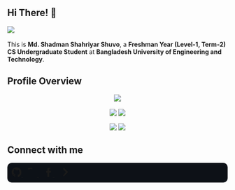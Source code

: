 

<!--
**ShadmanSShuvo/ShadmanSShuvo** is a ✨ _special_ ✨ repository because its `README.md` (this file) appears on your GitHub profile.

COPIED FROM ASIF AZAD BHAI'S PROFILE
-->


## Hi There! 👋
![](https://komarev.com/ghpvc/?username=ShadmanSShuvo&color=brightgreen)


This is **Md. Shadman Shahriyar Shuvo**, a **Freshman Year (Level-1, Term-2) CS Undergraduate Student** at **Bangladesh University of Engineering and Technology**.

## Profile Overview

<div align="center">
  
![](http://github-profile-summary-cards.vercel.app/api/cards/profile-details?username=ShadmanSShuvo&theme=onedark)

![](http://github-profile-summary-cards.vercel.app/api/cards/repos-per-language?username=ShadmanSShuvo&theme=onedark) ![](http://github-profile-summary-cards.vercel.app/api/cards/most-commit-language?username=ShadmanSShuvo&theme=onedark)

![](http://github-profile-summary-cards.vercel.app/api/cards/stats?username=ShadmanSShuvo&theme=onedark) ![](http://github-profile-summary-cards.vercel.app/api/cards/productive-time?username=ShadmanSShuvo&theme=onedark&utcOffset=8)

</div>


## Connect with me
<div align="left" style="background-color: #0d1117; padding: 10px; border-radius: 10px;">
  <a href="https://github.com/ShadmanSShuvo" target="_blank" style="margin-right: 10px;">
    <svg xmlns="http://www.w3.org/2000/svg" width="22" height="22" viewBox="0 0 16 16" fill="currentColor">
      <path d="M8 0C3.58 0 0 3.58 0 8c0 3.54 2.29 6.53 5.47 7.59.4.07.55-.17.55-.38 0-.19-.01-.82-.01-1.49-2.01.37-2.53-.49-2.69-.94-.09-.23-.48-.94-.82-1.13-.28-.15-.68-.52-.01-.53.63-.01 1.08.58 1.23.82.72 1.21 1.87.87 2.33.66.07-.52.28-.87.51-1.07-1.78-.2-3.64-.89-3.64-3.95 0-.87.31-1.59.82-2.15-.08-.2-.36-1.01.08-2.1 0 0 .67-.21 2.2.82A7.72 7.72 0 0 1 8 4.98c.68.003 1.37.09 2.01.26 1.52-1.04 2.2-.82 2.2-.82.45 1.09.17 1.9.08 2.1.51.56.82 1.27.82 2.15 0 3.07-1.87 3.75-3.64 3.95.29.25.54.73.54 1.48 0 1.07-.01 1.93-.01 2.2 0 .21.15.46.55.38A8.013 8.013 0 0 0 16 8c0-4.42-3.58-8-8-8z"/>
    </svg>
  </a>
  <a href="https://www.linkedin.com/in/sdmnsvo/" target="_blank" style="margin-right: 10px;">
    <svg xmlns="http://www.w3.org/2000/svg" width="22" height="22" viewBox="0 0 16 16" fill="currentColor">
      <path d="M1.146 1.146a.5.5 0 1 1 .708.708L1.707 2H4.5a.5.5 0 0 1 0 1H1.707l.147.146a.5.5 0 0 1-.708.708L.646 2.854a.5.5 0 0 1 0-.708l.5-.5zM7.5 1a.5.5 0 0 1 .5.5v2a.5.5 0 0 1-1 0v-1h-3v1a.5.5 0 0 1-1 0v-2a.5.5 0 0 1 .5-.5h4z"/>
    </svg>
  </a>
  <a href="https://www.facebook.com/ShadmanSShuvo" target="_blank" style="margin-right: 10px;">
    <svg xmlns="http://www.w3.org/2000/svg" width="22" height="22" viewBox="0 0 16 16" fill="currentColor">
      <path d="M12 1H9c-1.105 0-2 .895-2 2v3H5v3h2v7h3v-7h2.5l.5-3H10V3c0-.276.224-.5.5-.5H12V1z"/>
    </svg>
  </a>
  <a href="https://codeforces.com/profile/ShadmanSShuvo" target="_blank">
    <svg xmlns="http://www.w3.org/2000/svg" width="22" height="22" viewBox="0 0 16 16" fill="currentColor">
      <path d="M7.293 1.293a1 1 0 0 1 1.414 0l6 6a1 1 0 0 1 0 1.414l-6 6a1 1 0 0 1-1.414-1.414L11.586 8 7.293 3.707a1 1 0 0 1 0-1.414z"/>
    </svg>
  </a>
</div>
<!-- 
<br />

## My Programming Performances

| Competition Name|2020|2021| 2022 | 2023 |
| :----------------------------------------------------------------------------------------------------------------------------------------------------- | :-------------------------------------------------------------------------------------------: | :----------------------------------------------------------------------------: | :--: | :--: |
| <img width="120px" src="https://www.hmc.edu/about-hmc/wp-content/uploads/sites/2/2019/01/icpc19.png" /> <br /> ICPC                                |  -  | Dhaka Regionals Preliminary <br /> Team : BUET_StormBreaker <br /> Rank: 34/1324 |  -   |  -   |
| <img width="120px" src="https://upload.wikimedia.org/wikipedia/commons/6/69/Google_Code_Jam.gif" /> <br /> Google CodeJam | Qualification Round: <br/> Rank: 36148 | - |  - | - |
| <img width="120px" src="https://raw.githubusercontent.com/sbrodehl/Hashcode2k20/master/HashCode2020.png"/> <br />Google Hashcode| - |         StormBreaker <br /> Rank:2658/10724 <br /> Country Rank: 23rd | -  |  -   |
| <img width="120px" src="https://scontent.fdac23-1.fna.fbcdn.net/v/t1.6435-9/136412646_155717656350653_7942200701783552032_n.jpg?_nc_cat=104&ccb=1-3&_nc_sid=825194&_nc_ohc=C8nM2ddBo4EAX82tG4l&_nc_ht=scontent.fdac23-1.fna&oh=7902d6b124e85ec163b85a1710494b1f&oe=609D6455" /> <br />Google KickStart Best Rank | Rank: 529 <br/> in Round F  | -  |  -   |  -   |
| <img width="120px" src="https://upload.wikimedia.org/wikipedia/commons/9/97/Facebook_Hacker_Cup.png" /> <br />Facebook HackerCup | Round 1 <br /> Rank:1,844/13,820 | - |  -   |  -   |
| <img width="120px" src="https://it-edu.com/sites/default/files/codeforceslogo.png" /> <br />CF Max Rank|  1752 <br /> ![](https://img.shields.io/badge/-Expert-3262a8?style=flat)  |  -  |  -   |  -   |
-->

<picture>
  <source media="(prefers-color-scheme: dark)" srcset="https://raw.githubusercontent.com/ShadmanSShuvo/ShadmanSShuvo/output/github-snake-dark.svg" />
  <source media="(prefers-color-scheme: light)" srcset="https://raw.githubusercontent.com/ShadmanSShuvo/ShadmanSShuvo/output/github-snake.svg" />
  <img alt="github-snake" src="https://raw.githubusercontent.com/ShadmanSShuvo/ShadmanSShuvo/output/github-snake.svg" />
</picture>

[website]: https://github.com/ShadmanSShuvo
[facebook]: https://www.facebook.com/ShadmanSShuvo
[codeforces]: https://codeforces.com/profile/ShadmanSShuvo
[linkedin]: https://www.linkedin.com/in/sdmnsvo/
